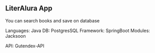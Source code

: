 ## LiterAlura App
You can search books and save on database

Languages: Java
DB: PostgresSQL
Framework: SpringBoot
Modules: Jacksoon

API: Gutendex-API
